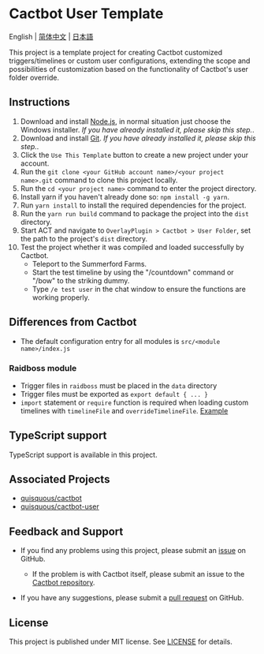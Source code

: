 # Cactbot User Template

English | [简体中文](README.zh-CN.md) | [日本語](README.ja-JP.md)

This project is a template project for creating Cactbot customized triggers/timelines or custom user configurations, extending the scope and possibilities of customization based on the functionality of Cactbot's user folder override.

## Instructions

1. Download and install [Node.js](https://nodejs.org/en/download/), in normal situation just choose the Windows installer. *If you have already installed it, please skip this step.*.
1. Download and install [Git](https://git-scm.com/download/win). *If you have already installed it, please skip this step.*.
1. Click the `Use This Template` button to create a new project under your account.
1. Run the `git clone <your GitHub account name>/<your project name>.git` command to clone this project locally.
1. Run the `cd <your project name>` command to enter the project directory.
1. Install yarn if you haven't already done so: `npm install -g yarn`.
1. Run `yarn install` to install the required dependencies for the project.
1. Run the `yarn run build` command to package the project into the `dist` directory.
1. Start ACT and navigate to `OverlayPlugin > Cactbot > User Folder`, set the path to the project's `dist` directory.
1. Test the project whether it was compiled and loaded successfully by Cactbot.
    - Teleport to the Summerford Farms.
    - Start the test timeline by using the "/countdown" command or "/bow" to the striking dummy.
    - Type `/e test user` in the chat window to ensure the functions are working properly.

## Differences from Cactbot

- The default configuration entry for all modules is `src/<module name>/index.js`

### Raidboss module

- Trigger files in `raidboss` must be placed in the `data` directory
- Trigger files must be exported as `export default { ... }`
- `import` statement or `require` function is required when loading custom timelines with `timelineFile` and `overrideTimelineFile`. [Example](./src/raidboss/data/test.ts)

## TypeScript support

TypeScript support is available in this project.

## Associated Projects

- [quisquous/cactbot](https://github.com/quisquous/cactbot)
- [quisquous/cactbot-user](https://github.com/quisquous/cactbot-user)

## Feedback and Support

- If you find any problems using this project, please submit an [issue](https://github.com/MaikoTan/cactbot-user-template/issues) on GitHub.

  - If the problem is with Cactbot itself, please submit an issue to the [Cactbot repository](https://github.com/quisquous/cactbot/issues).

- If you have any suggestions, please submit a [pull request](https://github.com/MaikoTan/cactbot-user-template/pulls) on GitHub.

## License

This project is published under MIT license. See [LICENSE](LICENSE) for details.
